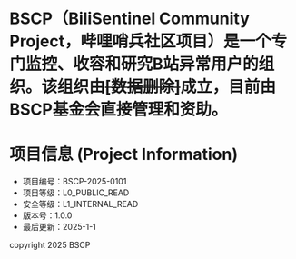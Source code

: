 # BSCP（BiliSentinel Community Project，哔哩哨兵社区项目）是一个专门监控、收容和研究B站异常用户的组织。该组织由~~[数据删除]~~成立，目前由BSCP基金会直接管理和资助。

# 项目信息 (Project Information)
- 项目编号：BSCP-2025-0101
- 项目等级：L0_PUBLIC_READ
- 安全等级：L1_INTERNAL_READ
- 版本号：1.0.0
- 最后更新：2025-1-1

copyright 2025 BSCP



